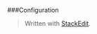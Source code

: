 
###Configuration

> Written with [StackEdit](https://stackedit.io/).
<!--stackedit_data:
eyJoaXN0b3J5IjpbLTEyMTk1MTcwMzldfQ==
-->